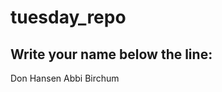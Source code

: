 # tuesday_repo

Write your name below the line:
--------------------------------------------------------

Don Hansen
Abbi Birchum
